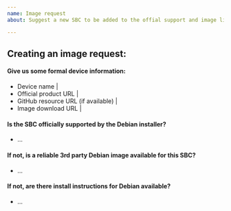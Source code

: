 ```yaml
---
name: Image request
about: Suggest a new SBC to be added to the offial support and image list of DietPi

---
```


## Creating an image request:


#### Give us some formal device information:
- Device name | <!-- EG: Raspberry Pi 3 Model B+ -->
- Official product URL | <!-- EG: https://www.raspberrypi.org/products/raspberry-pi-3-model-b-plus/ -->
- GitHub resource URL (if available) | <!-- EG: https://github.com/raspberrypi -->
- Image download URL | <!-- EG: https://www.raspberrypi.org/downloads/ -->

#### Is the SBC officially supported by the Debian installer?
- ...

#### If not, is a reliable 3rd party Debian image available for this SBC?
- ...

#### If not, are there install instructions for Debian available?
<!-- EG: https://github.com/drtyhlpr/rpi23-gen-image/https://github.com/Debian/raspi3-image-spec -->
- ...
